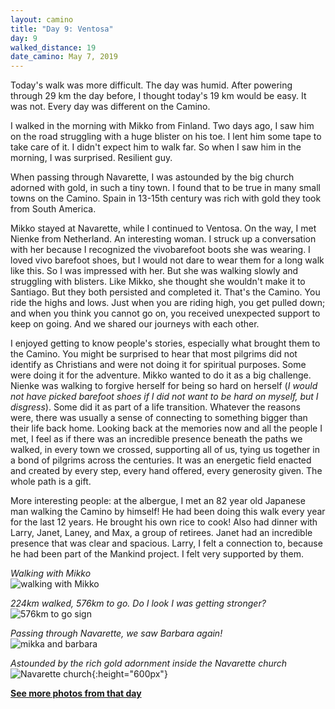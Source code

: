 ```yaml
---
layout: camino
title: "Day 9: Ventosa"
day: 9
walked_distance: 19
date_camino: May 7, 2019
---
```


Today's walk was more difficult. The day was humid. After powering through 29 km the day before, I thought today's 19 km would be easy. It was not. Every day was different on the Camino.

I walked in the morning with Mikko from Finland. Two days ago, I saw him on the road struggling with a huge blister on his toe. I lent him some tape to take care of it. I didn't expect him to walk far. So when I saw him in the morning, I was surprised. Resilient guy. 

When passing through Navarette, I was astounded by the big church adorned with gold, in such a tiny town. I found that to be true in many small towns on the Camino. Spain in 13-15th century was rich with gold they took from South America.

Mikko stayed at Navarette, while I continued to Ventosa. On the way, I met Nienke from Netherland. An interesting woman. I struck up a conversation with her because I recognized the vivobarefoot boots she was wearing. I loved vivo barefoot shoes, but I would not dare to wear them for a long walk like this. So I was impressed with her. But she was walking slowly and struggling with blisters. Like Mikko, she thought she wouldn't make it to Santiago. But they both persisted and completed it. That's the Camino. You ride the highs and lows. Just when you are riding high, you get pulled down; and when you think you cannot go on, you received unexpected support to keep on going. And we shared our journeys with each other.

I enjoyed getting to know people's stories, especially what brought them to the Camino. You might be surprised to hear that most pilgrims did not identify as Christians and were not doing it for spiritual purposes. Some were doing it for the adventure. Mikko wanted to do it as a big challenge. Nienke was walking to forgive herself for being so hard on herself (*I would not have picked barefoot shoes if I did not want to be hard on myself, but I disgress*). Some did it as part of a life transition. Whatever the reasons were, there was usually a sense of connecting to something bigger than their life back home. Looking back at the memories now and all the people I met, I feel as if there was an incredible presence beneath the paths we walked, in every town we crossed, supporting all of us, tying us together in a bond of pilgrims across the centuries. It was an energetic field enacted and created by every step, every hand offered, every generosity given. The whole path is a gift.

More interesting people: at the albergue, I met an 82 year old Japanese man walking the Camino by himself! He had been doing this walk every year for the last 12 years. He brought his own rice to cook! Also had dinner with Larry, Janet, Laney, and Max, a group of retirees. Janet had an incredible presence that was clear and spacious. Larry, I felt a connection to, because he had been part of the Mankind project. I felt very supported by them. 

*Walking with Mikko*  
![walking with Mikko](https://lh3.googleusercontent.com/RWoQt4Ld08InobVIS_PIOcgqpPtW6z_7CJjdrKXgSVw_M27U9SlOwP_nujHGtPCY3TFDAmpdJ6-3uKmc1DwVd84WtL4_LQvKIrHAHtRqANFbE-5rxpZgqQE7Zr1g2NVgtDFv2b9hRRU6yntsDacGMXQH4x59PC6c-7uAibP-IDD5v9hcGHEaNc635OQo1CJoyEUsbFnrdUQQF6Ufr2H62HjOG1pdMwx-8esmNp9XqJNT5wfv5WphK319aElr2yHRf8FmgGlCfGUpQI-vz0ytiWYyuibJiubO8L6522VS6iW6QVKzGqcMA9kRiQ73aaXwEwOLf4YPmYKUbgXnZc93fE-3W5dNsm3NWVCd-RqwTNfm2WiJsv1DYQdVBRmTFAhF2FEyy1YEXO4z19vFAAjuwLcwppPBTsnuMCOtOdMgC27xmTn0w69vkAiCR3WiFuyR5UOxFRiVSgdFD9qC-HHtVpTw04tlcxlwyd5Bm9_jIEBSQyaAWdhc80xpQTWdEpgA967U2Kb9s8-KLGCsRgrLuRRKsTg-aU0BGg2RwNNmbR9ofSg205TQ_jNy8aRAvZP4Wpr3YsRNVJRIj-4rn7owUIycYvF7-RXsxHgCNwV5yrVHJvLNHueaURArcuAAOAaEXiwEmAl5DnDyKvAOZ1LKMFLUu41AlJbpLFb1lom2Jx6B5Y_KPFQgymVBFsRqVsNQ1QdQm9rap8NZ3DPxWU0k-sZ0ycCCCoHIyDDC06l42doUEI63uozRXTA=w1840-h1380-no?authuser=0)

*224km walked, 576km to go. Do I look I was getting stronger?*  
![576km to go sign](https://lh3.googleusercontent.com/LGtql18BPvXDI2mZsHrrWq2X81eDhzzOKL7VILaQMOPL6opOeirs2EguHra6Y2HdwH6OgMss2Wt51sgZdlLfBMU-M01DoNugBHy0IUml48HJP1HFENT2NZo4KsLVJpQdqeFiWDNxe-sTa_lj8k3zbRqwaUK3htFZhejZIZG9WG0ch1BPB1NziO-chOiqop5U-Ws3_EK8i1JtdWFx7_aAq5WCjvSFR1AsgIhK_AkJmFK0K-abd_SWUQN19wuCPFVuVTmfhANIkHGomuYvxea_TurdaJx-QHrwMWcaWAlibrMK2HmfioJkTj5Y5SRD8A7qFA-exvx0D0e4V6S0hQHTcTWZ4Bek0Un7niOxEqQU84pwiGQd3q4pwz89ZPpgh9GzsUGlt64gcNEzost_GMVQbM6y5FkcnTkfKgMbiDifECJdHBAlpmu9wxQIEaZJ_g11vsGhxXZoB1h3y8J6BwY-LVuApzNqhbxpNwgU74h5TcxMWdA9If8dJ5Zkh-a_-F2lCsUo5RuNXRUvjSXHqwstH7ZMjvnAoNo2jEoeEt3qOR0FRCiTVWwQ6tgFTDeO4eGZ1Qk0b5Mev8Yxhq19ep2pWY_xtEy669HCG29fL_-vqJJvSYL9IOY-KoV7s8L9RL79cBSVyuRFn2Nj4YsoYF8k9W3kwLwZp10GdCzG4Zl-l9RUOCs2OlcAHj2o1XDxttg_mdtR98cx7MijtJHp6KH5-klprzyFINljVM24BqibA82giS0rFLv4D0k=w1840-h1036-no?authuser=0)

*Passing through Navarette, we saw Barbara again!*  
![mikka and barbara](https://lh3.googleusercontent.com/Pveh03I9WyuhysFqvvBJorttQyF6nK3_By29mVQe6XLQXkTkVNvtQ7n4WBPlpPlkol0ekjq1x_DbdM2Hkt0NDWfCthWHuq7MJASHWXgStmk9NR3zc8_fgtVD9dV3abCcRno_yd-ZS0rjme3xF1ZWJVl99uASmSqYgFoLFv5-UGqMA1nrmqM5XsbJi21bQCSv9fVjdE56HeG51x3r3dLLBw2YbuX5ZEct2myHnCz2jDCaYYl9eR09CnpyceLftuq2lhlklMY4M45Zzre9tbRAoUnhe8k4hnRpr6ib5clarAE44rGZbKBkCX9OrexWJ7FhaxrxNYKJWmnhqaC0vJ8GooyrvipLh46x-P76f50vzOsaackQ6Xnm8DKZILtZGGSg3mkT2dN0PT1UmgvWVt0TrJii0R1KWlmg1TYgrNy8r4A0zSC0lKVY9Jxm6tnXVR06belnoYoOiYVeF0hccBB7wrjshzTKPY_ulq2zPPXdZs4ylZ-geAdrsdCDjbCeC6f030PD8he_i0SxpgCB_rd2M7qJzaib1B4OPryK2e1CH8YPH9zf6rA-Mo9Qx8i1WbjAROaV4ttpnLOk6RGRb9ZIjcrGr2CS_GIn-ApZq-CHYTewCQwSoFC8_2h8qZxISK9aFkoafxeP9oW4vxPGU8ANxVwKjXO4YWx_mYmUtVJBG6Hh0k7wN-5nWQgPWZbhbNyTUN980V788ZZoSjRtmYuv7WiSgmBHPY43TBd_i6PnSsHHsm-EPMqbxcY=w356-h267-no?authuser=0)

*Astounded by the rich gold adornment inside the Navarette church*  
![Navarette church](https://lh3.googleusercontent.com/ZXoai-SeFN7cGLPPEhahezyxx0HAkVvojofI-1iwhX8AqvF2dP8NdE4e-qeUGoILZwAq2xxtm1IUR2A9wFEzgAl7LdkCE8XA_Tv0cQxqB7gGqnls3RLSaJefVYM_bESZ2hnsrgb0JNUGA7hwN_folwhZ-vUL8rAUBWzsUisbPT8ImknbDG3xcWcwKNQONS7YSp8RHDQFhLkzPipeMUsZWSYn1ujNfl1QSpOg9UAA9U4c2NS5ZyeZh1m_PKDX6itMjYnLlDfwrYjs31v2M_EQeOmD-cJqH2X1gm_gwcLhX4LYQVh_rD0qMlp1VvsjwVma6IiJvveAB8aTY5q5-8RRac51pxiA_S-kCJNFQa16ZdykHix5D-cORK5hzkREMy-6dql0FP6Dzp4ka-wbvyzGTSpmuUbTSrGo3haFIsMixEC_xOGR8EjH0QvxSG2TxUzeQ5byLrEaW2-DOR78KQVQCt1UMf-mLY5ungrYP4dM2kCqmkU1YTNnAJlkuYJecfPU1fRro9ehlqtfVs6wJYkffxZBCWJW6crc3_VIW7FK9oqMuhTnxLD1IsdGKlab-HUjU4flxAq9SF7mCn37GIqExXXaD_AxWJO3pFtlUCxSDj5aio4N-8mSusfkJNgqDdKMEHqrCh3T_OFqJF-eA8Yk7mOR1jm1N2ixNM7kqgxA-wQOXBdPJbAdWJ3xXVGH5HNBE99CTrC9iDBQATmfwuYY04X0HX5vv2McoDyVSzQe9HZBggJi-RNZy0o=w792-h1406-no?authuser=0){:height="600px"}

[**See more photos from that day**](https://photos.app.goo.gl/96bzuRgNjcYBQ7Mw5)


